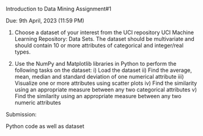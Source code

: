 Introduction to Data Mining 
Assignment#1

Due: 9th April, 2023 (11:59 PM)

1.	Choose a dataset of your interest from the UCI repository UCI Machine Learning Repository: Data Sets. The dataset should be multivariate and should contain 10 or more attributes of categorical and integer/real types.

2.	Use the NumPy and Matplotlib libraries in Python to perform the following tasks on the dataset:
i)	Load the dataset
ii)	Find the average, mean, median and standard deviation of one numerical attribute
iii)	Visualize one or more attributes using scatter plots
iv)	Find the similarity using an appropriate measure between any two categorical attributes
v)	Find the similarity using an appropriate measure between any two numeric attributes


Submission: 

Python code as well as dataset



